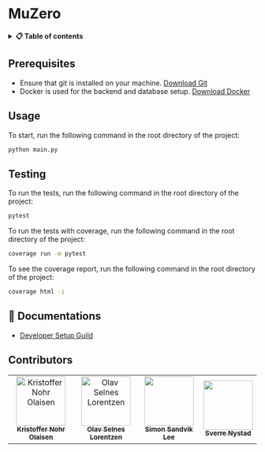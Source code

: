 # MuZero

<details>
<summary><b>📋 Table of contents </b></summary>

- [MuZero](#muzero)
  - [Prerequisites](#prerequisites)
  - [Usage](#usage)
  - [Testing](#testing)
  - [📖 Documentations](#-documentations)
  - [Contributors](#contributors)

</details>

## Prerequisites
- Ensure that git is installed on your machine. [Download Git](https://git-scm.com/downloads)
- Docker is used for the backend and database setup. [Download Docker](https://www.docker.com/products/docker-desktop)


## Usage
To start, run the following command in the root directory of the project:
```bash
python main.py
```


## Testing

To run the tests, run the following command in the root directory of the project:
```bash
pytest
```

To run the tests with coverage, run the following command in the root directory of the project:
```bash
coverage run -m pytest
```

To see the coverage report, run the following command in the root directory of the project:
```bash
coverage html -i
```

## 📖 Documentations

- [Developer Setup Guild](docs/manuals/developer_setup.md)



## Contributors


<table align="center">
  <tr>
    <td align="center">
        <a href="https://github.com/Knolaisen">
            <img src="https://github.com/Knolaisen.png?size=100" width="100px;" alt="Kristoffer Nohr Olaisen"/><br />
            <sub><b>Kristoffer Nohr Olaisen</b></sub>
        </a>
    </td>
    <td align="center">
        <a href="https://github.com/olavsl">
            <img src="https://github.com/olavsl.png?size=100" width="100px;" alt="Olav Selnes Lorentzen"/><br />
            <sub><b>Olav Selnes Lorentzen</b></sub>
        </a>
    </td>
    <td align="center">
      <a href="https://github.com/sandviklee">
          <img src="https://github.com/sandviklee.png?size=100" width="100px;"/><br />
          <sub><b>Simon Sandvik Lee</b></sub>
      </a>
    </td>
    <td align="center">
        <a href="https://github.com/SverreNystad">
            <img src="https://github.com/SverreNystad.png?size=100" width="100px;"/><br />
            <sub><b>Sverre Nystad</b></sub>
        </a>
    </td>
  </tr>
</table>
